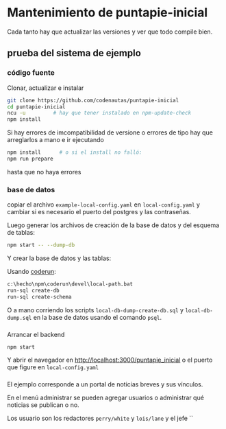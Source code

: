 # Mantenimiento de puntapie-inicial

Cada tanto hay que actualizar las versiones y ver que todo compile bien. 

## prueba del sistema de ejemplo

### código fuente

Clonar, actualizar e instalar

```sh
git clone https://github.com/codenautas/puntapie-inicial
cd puntapie-inicial
ncu -u         # hay que tener instalado en npm-update-check
npm install
```

Si hay errores de imcompatibilidad de versione o errores de tipo hay que arreglarlos a mano e ir ejecutando
```sh
npm install      # o si el install no falló:
npm run prepare
```
hasta que no haya errores

### base de datos

copiar el archivo `example-local-config.yaml` en `local-config.yaml` y cambiar si es necesario el puerto del postgres y las contraseñas. 

Luego generar los archivos de creación de la base de datos y del esquema de tablas:

```sh
npm start -- --dump-db
```

Y crear la base de datos y las tablas:

Usando [coderun](https://github/codenautas/coderun):

```sh
c:\hecho\npm\coderun\devel\local-path.bat
run-sql create-db
run-sql create-schema
```

O a mano corriendo los scripts `local-db-dump-create-db.sql` y `local-db-dump.sql` en la base de datos usando el comando `psql`.

###

Arrancar el backend

```sh
npm start
```

Y abrir el navegador en [http://localhost:3000/puntapie_inicial](http://localhost:3000/puntapie_inicial) o el puerto que figure en `local-config.yaml`

###

El ejemplo corresponde a un portal de noticias breves y sus vínculos. 

En el menú administrar se pueden agregar usuarios o administrar qué noticias se publican o no. 

Los usuario son los redactores `perry/white` y `lois/lane` y el jefe ``